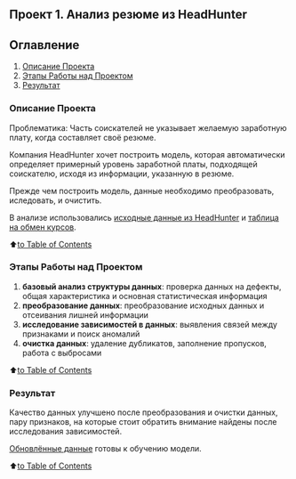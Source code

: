 ## **Проект 1. Анализ резюме из HeadHunter**

## Оглавление
1. [Описание Проекта](README.md#описание-проекта)
2. [Этапы Работы над Проектом](README.md#этапы-работы-над-проектом)
3. [Результат](README.md#результат)


### Описание Проекта

Проблематика:
Часть соискателей не указывает желаемую заработную плату, когда составляет своё резюме.

Компания HeadHunter хочет построить модель, которая автоматически определяет примерный уровень заработной платы, подходящей соискателю, исходя из информации, указанную в резюме.

Прежде чем построить модель, данные необходимо преобразовать, иследовать, и очистить.

В анализе использовались [исходные данные из HeadHunter](https://drive.google.com/file/d/101we2VPADzZSLPFfScjqbfdSZW0P8M9B/view?usp=sharing
) и [таблица на обмен курсов](https://drive.google.com/file/d/1bGisz8V7E7CRJyQI11003TGCzl9mTjVC/view?usp=sharing).


:arrow_up:[to Table of Contents](README.md#оглавление)


### Этапы Работы над Проектом
1. **базовый анализ структуры данных**: проверка данных на дефекты, общая характеристика и основная статистическая информация
2. **преобразование данных**: преобразование исходных данных и отсеивания лишней информации
3. **исследование зависимостей в данных**: выявления связей между признаками и поиск аномалий
4. **очистка данных**: удаление дубликатов, заполнение пропусков, работа с выбросами


:arrow_up:[to Table of Contents](README.md#оглавление)


### Результат
Качество данных улучшено после преобразования и очистки данных, пару признаков, на которые стоит обратить внимание найдены после исследования зависимостей.

[Обновлённые данные]() готовы к обучению модели.


:arrow_up:[to Table of Contents](README.md#оглавление)
